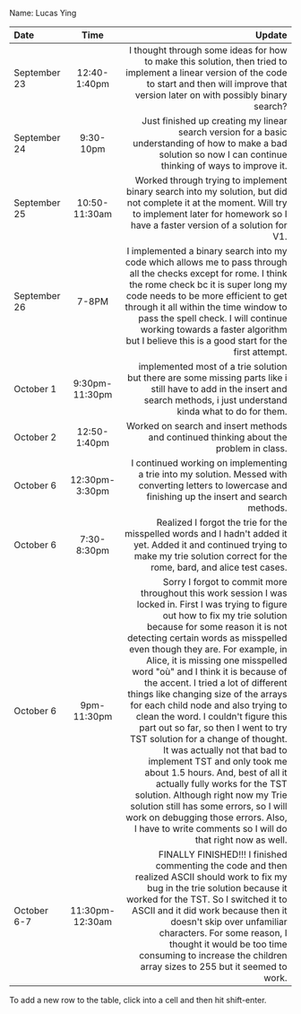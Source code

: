 Name: Lucas Ying

| Date         |      Time       |                                                                                                                                                                                                                                                                                                                                                                                                                                                                                                                                                                                                                                                                                                                                                                                                                                                                                              Update |
|:-------------|:---------------:|----------------------------------------------------------------------------------------------------------------------------------------------------------------------------------------------------------------------------------------------------------------------------------------------------------------------------------------------------------------------------------------------------------------------------------------------------------------------------------------------------------------------------------------------------------------------------------------------------------------------------------------------------------------------------------------------------------------------------------------------------------------------------------------------------------------------------------------------------------------------------------------------------:|
| September 23 |  12:40-1:40pm   |                                                                                                                                                                                                                                                                                                                                                                                                                                                                                                                                                                                                                                                                                                  I thought through some ideas for how to make this solution, then tried to implement a linear version of the code to start and then will improve that version later on with possibly binary search? |
| September 24 |    9:30-10pm    |                                                                                                                                                                                                                                                                                                                                                                                                                                                                                                                                                                                                                                                                                                                                    Just finished up creating my linear search version for a basic understanding of how to make a bad solution so now I can continue thinking of ways to improve it. |
| September 25 |  10:50-11:30am  |                                                                                                                                                                                                                                                                                                                                                                                                                                                                                                                                                                                                                                                                                                 Worked through trying to implement binary search into my solution, but did not complete it at the moment. Will try to implement later for homework so I have a faster version of a solution for V1. |
| September 26 |      7-8PM      |                                                                                                                                                                                                                                                                                                                                                                                                                                                                                                                         I implemented a binary search into my code which allows me to pass through all the checks except for rome. I think the rome check bc it is super long my code needs to be more efficient to get through it all within the time window to pass the spell check. I will continue working towards a faster algorithm but I believe this is a good start for the first attempt. |
| October 1    | 9:30pm-11:30pm  |                                                                                                                                                                                                                                                                                                                                                                                                                                                                                                                                                                                                                                                                                                                        implemented most of a trie solution but there are some missing parts like i still have to add in the insert and search methods, i just understand kinda what to do for them. |
| October 2    |  12:50-1:40pm   |                                                                                                                                                                                                                                                                                                                                                                                                                                                                                                                                                                                                                                                                                                                                                                                                              Worked on search and insert methods and continued thinking about the problem in class. |
| October 6    | 12:30pm-3:30pm  |                                                                                                                                                                                                                                                                                                                                                                                                                                                                                                                                                                                                                                                                                                                                            I continued working on implementing a trie into my solution. Messed with converting letters to lowercase and finishing up the insert and search methods. |
| October 6    |   7:30-8:30pm   |                                                                                                                                                                                                                                                                                                                                                                                                                                                                                                                                                                                                                                                                                                             Realized I forgot the trie for the misspelled words and I hadn't added it yet. Added it and continued trying to make my trie solution correct for the rome, bard, and alice test cases. |
| October 6    |  9pm- 11:30pm   | Sorry I forgot to commit more throughout this work session I was locked in. First I was trying to figure out how to fix my trie solution because for some reason it is not detecting certain words as misspelled even though they are. For example, in Alice, it is missing one misspelled word "où" and I think it is because of the accent. I tried a lot of different things like changing size of the arrays for each child node and also trying to clean the word. I couldn't figure this part out so far, so then I went to try TST solution for a change of thought. It was actually not that bad to implement TST and only took me about 1.5 hours. And, best of all it actually fully works for the TST solution. Although right now my Trie solution still has some errors, so I will work on debugging those errors. Also, I have to write comments so I will do that right now as well. |
| October 6-7  | 11:30pm-12:30am |                                                                                                                                                                                                                                                                                                                                                                                                                                                                                                            FINALLY FINISHED!!! I finished commenting the code and then realized ASCII should work to fix my bug in the trie solution because it worked for the TST. So I switched it to ASCII and it did work because then it doesn't skip over unfamiliar characters. For some reason, I thought it would be too time consuming to increase the children array sizes to 255 but it seemed to work. |


To add a new row to the table, click into a cell and then hit shift-enter.